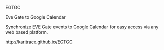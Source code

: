 EGTGC

Eve Gate to Google Calendar

Synchronize EVE Gate events to Google Calendar for easy access via any web based platform.

http://karitrace.github.io/EGTGC

